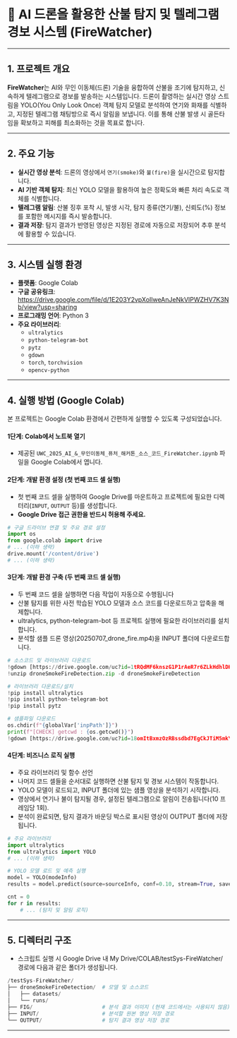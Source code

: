 # 🤖 AI 드론을 활용한 산불 탐지 및 텔레그램 경보 시스템 (FireWatcher)

---

## 1. 프로젝트 개요

**FireWatcher**는 AI와 무인 이동체(드론) 기술을 융합하여 산불을 조기에 탐지하고, 신속하게 텔레그램으로 경보를 발송하는 시스템입니다. 드론이 촬영하는 실시간 영상 스트림을 YOLO(You Only Look Once) 객체 탐지 모델로 분석하여 연기와 화재를 식별하고, 지정된 텔레그램 채팅방으로 즉시 알림을 보냅니다. 이를 통해 산불 발생 시 골든타임을 확보하고 피해를 최소화하는 것을 목표로 합니다.

---

## 2. 주요 기능

-   **실시간 영상 분석**: 드론의 영상에서 `연기(smoke)`와 `불(fire)`을 실시간으로 탐지합니다.
-   **AI 기반 객체 탐지**: 최신 YOLO 모델을 활용하여 높은 정확도와 빠른 처리 속도로 객체를 식별합니다.
-   **텔레그램 알림**: 산불 징후 포착 시, 발생 시각, 탐지 종류(연기/불), 신뢰도(%) 정보를 포함한 메시지를 즉시 발송합니다.
-   **결과 저장**: 탐지 결과가 반영된 영상은 지정된 경로에 자동으로 저장되어 추후 분석에 활용할 수 있습니다.

---

## 3. 시스템 실행 환경

-   **플랫폼**: Google Colab
-   **구글 공유링크**: https://drive.google.com/file/d/1E203Y2vpXoIlweAnJeNkVIPWZHV7K3Nb/view?usp=sharing
-   **프로그래밍 언어**: Python 3
-   **주요 라이브러리**:
    -   `ultralytics`
    -   `python-telegram-bot`
    -   `pytz`
    -   `gdown`
    -   `torch`, `torchvision`
    -   `opencv-python`

---

## 4. 실행 방법 (Google Colab)

본 프로젝트는 Google Colab 환경에서 간편하게 실행할 수 있도록 구성되었습니다.

#### **1단계: Colab에서 노트북 열기**

-   제공된 `UWC_2025_AI_&_무인이동체_퓨처_해커톤_소스_코드_FireWatcher.ipynb` 파일을 Google Colab에서 엽니다.

#### **2단계: 개발 환경 설정 (첫 번째 코드 셀 실행)**

-   첫 번째 코드 셀을 실행하여 Google Drive를 마운트하고 프로젝트에 필요한 디렉터리(`INPUT`, `OUTPUT` 등)를 생성합니다.
-   **Google Drive 접근 권한을 반드시 허용해 주세요.**

```python
# 구글 드라이브 연결 및 주요 경로 설정
import os
from google.colab import drive
# ... (이하 생략)
drive.mount('/content/drive')
# ... (이하 생략)
```

#### **3단계: 개발 환경 구축 (두 번째 코드 셀 실행)**

-   두 번째 코드 셀을 실행하면 다음 작업이 자동으로 수행됩니다
  -   산불 탐지를 위한 사전 학습된 YOLO 모델과 소스 코드를 다운로드하고 압축을 해제합니다.
  -   ultralytics, python-telegram-bot 등 프로젝트 실행에 필요한 라이브러리를 설치합니다.
  -   분석할 샘플 드론 영상(20250707_drone_fire.mp4)을 INPUT 폴더에 다운로드합니다.

```python
# 소스코드 및 라이브러리 다운로드
!gdown [https://drive.google.com/uc?id=1tRQdMF6knszG1P1rAeR7r6ZLkHdhlDKL](https://drive.google.com/uc?id=1tRQdMF6knszG1P1rAeR7r6ZLkHdhlDKL)
!unzip droneSmokeFireDetection.zip -d droneSmokeFireDetection

# 라이브러리 다운로드/설치
!pip install ultralytics
!pip install python-telegram-bot
!pip install pytz

# 샘플파일 다운로드
os.chdir(f"{globalVar['inpPath']}")
print(f"[CHECK] getcwd : {os.getcwd()}")
!gdown [https://drive.google.com/uc?id=18omItBxmzOzRBssdbd7EgCkJTiM5mkYz](https://drive.google.com/uc?id=18omItBxmzOzRBssdbd7EgCkJTiM5mkYz)
```
  
#### **4단계: 비즈니스 로직 실행**

-   주요 라이브러리 및 함수 선언
-   나머지 코드 셀들을 순서대로 실행하면 산불 탐지 및 경보 시스템이 작동합니다.
-   YOLO 모델이 로드되고, INPUT 폴더에 있는 샘플 영상을 분석하기 시작합니다.
-   영상에서 연기나 불이 탐지될 경우, 설정된 텔레그램으로 알림이 전송됩니다(10 프레임당 1회).
-   분석이 완료되면, 탐지 결과가 바운딩 박스로 표시된 영상이 OUTPUT 폴더에 저장됩니다.

```python
# 주요 라이브러리
import ultralytics
from ultralytics import YOLO
# ... (이하 생략)

# YOLO 모델 로드 및 예측 실행
model = YOLO(modeInfo)
results = model.predict(source=sourceInfo, conf=0.10, stream=True, save=True, project=os.path.dirname(outInfo), name=os.path.basename(outInfo))

cnt = 0
for r in results:
    # ... (탐지 및 알림 로직)
```

---

## 5. 디렉터리 구조

-   스크립트 실행 시 Google Drive 내 My Drive/COLAB/testSys-FireWatcher/ 경로에 다음과 같은 폴더가 생성됩니다.
```python
/testSys-FireWatcher/
├── droneSmokeFireDetection/  # 모델 및 소스코드
│   ├── datasets/
│   └── runs/
├── FIG/                      # 분석 결과 이미지 (현재 코드에서는 사용되지 않음)
├── INPUT/                    # 분석할 원본 영상 저장 경로
└── OUTPUT/                   # 탐지 결과 영상 저장 경로
```

---

